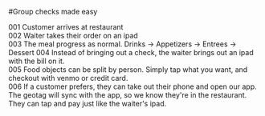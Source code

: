 #Group checks made easy


001     Customer arrives at restaurant  
002     Waiter takes their order on an ipad  
003     The meal progress as normal. Drinks -> Appetizers -> Entrees -> Dessert
004     Instead of bringing out a check, the waiter brings out an ipad with the bill on it.  
005     Food objects can be split by person. Simply tap what you want, and checkout with venmo or credit card.  
006     If a customer prefers, they can take out their phone and open our app. The geotag will sync with the app, so we know they're in the restaurant. They can tap and pay just like the waiter's ipad.


